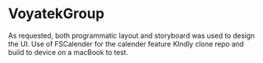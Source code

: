 # VoyatekGroup

As requested, both programmatic layout and storyboard was used to design the UI. 
Use of FSCalender for the calender feature
KIndly clone repo and build to device on a macBook to test.
